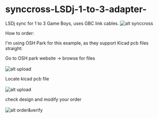 # synccross-LSDj-1-to-3-adapter-
LSDj sync for 1 to 3 Game Boys, uses GBC link cables. 
![alt synccross](https://github.com/rebbTRSi/synccross-LSDj-1-to-3-adapter-/blob/master/images/synccross.png)

How to order:

I'm using OSH Park for this example, as they support Kicad pcb files straight:

Go to OSH park website -> browse for files <br/><br/>
![alt upload](https://github.com/rebbTRSi/synccross-LSDj-1-to-3-adapter-/blob/master/images/oshpark_browse.png)

Locate kicad pcb file<br/><br/>
![alt upload](https://github.com/rebbTRSi/synccross-LSDj-1-to-3-adapter-/blob/master/images/osh_locatefile.png)

check design and modify your order<br/><br/>
![alt order&verify](https://github.com/rebbTRSi/synccross-LSDj-1-to-3-adapter-/blob/master/images/verify_board.png
)



